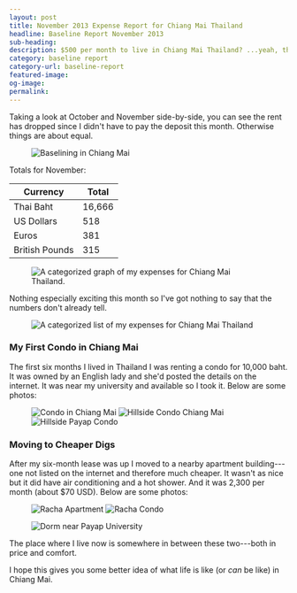 ```yaml
---
layout: post
title: November 2013 Expense Report for Chiang Mai Thailand
headline: Baseline Report November 2013
sub-heading:
description: $500 per month to live in Chiang Mai Thailand? ...yeah, that's about right.
category: baseline report
category-url: baseline-report
featured-image:
og-image:
permalink:
---
```

Taking a look at October and November side-by-side, you can see the rent has dropped since I didn't have to pay the deposit this month. Otherwise things are about equal.

<figure><img class="center" src="{{ site.url }}/images/baseline-report/Average-Expense-Chiang-Mai-Nov-13.jpg" alt="Baselining in Chiang Mai"></figure>

Totals for November:

|Currency      |Total |
|--------------|------|
|Thai Baht     |16,666|
|US Dollars    |518   |
|Euros         |381   |
|British Pounds|315   |

<figure><img class="center" src="{{ site.url }}/images/baseline-report/Chiang-Mai-Spending-Graph-Nov-2013.jpg" alt="A categorized graph of my expenses for Chiang Mai Thailand."></figure>

Nothing especially exciting this month so I've got nothing to say that the numbers don't already tell.

<figure><img class="center" src="{{ site.url }}/images/baseline-report/Chiang-Mai-Spending-Category-List-Nov-2013.jpg" alt="A categorized list of my expenses for Chiang Mai Thailand"></figure>

### My First Condo in Chiang Mai

The first six months I lived in Thailand I was renting a condo for 10,000 baht. It was owned by an English lady and she'd posted the details on the internet. It was near my university and available so I took it. Below are some photos:

<figure class="one-third">
<img src="{{ site.url }}/images/baseline-report/Hillside-Condo-1.jpg" alt="Condo in Chiang Mai">
<img src="{{ site.url }}/images/baseline-report/Hillside-Condo-2.jpg" alt="Hillside Condo Chiang Mai">
<img src="{{ site.url }}/images/baseline-report/Hillside-Condo-3.jpg" alt="Hillside Payap Condo">
</figure>

### Moving to Cheaper Digs

After my six-month lease was up I moved to a nearby apartment building---one not listed on the internet and therefore much cheaper. It wasn't as nice but it did have air conditioning and a hot shower. And it was 2,300 per month (about $70 USD). Below are some photos:

<figure class="one-half">
<img src="{{ site.url }}/images/baseline-report/Racha-1.jpg" alt="Racha Apartment">
<img src="{{ site.url }}/images/baseline-report/Racha-2.jpg" alt="Racha Condo">
</figure>
<figure>
<img src="{{ site.url }}/images/baseline-report/Racha-3.jpg" alt="Dorm near Payap University">
</figure>

The place where I live now is somewhere in between these two---both in price and comfort.

I hope this gives you some better idea of what life is like (or _can_ be like) in Chiang Mai.
